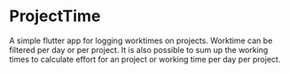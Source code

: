 # ProjectTime

A simple flutter app for logging worktimes on projects.
Worktime can be filtered per day or per project. 
It is also possible to sum up the working times to calculate effort for an project or working time per day per project.
